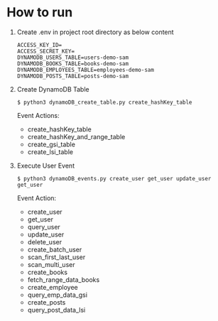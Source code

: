 # How to run

1. Create .env in project root directory as below content

    ```properties
    ACCESS_KEY_ID=
    ACCESS_SECRET_KEY=
    DYNAMODB_USERS_TABLE=users-demo-sam
    DYNAMODB_BOOKS_TABLE=books-demo-sam
    DYNAMODB_EMPLOYEES_TABLE=employees-demo-sam
    DYNAMODB_POSTS_TABLE=posts-demo-sam
    ```

2. Create DynamoDB Table

    ```properties
    $ python3 dynamoDB_create_table.py create_hashKey_table
    ```

    Event Actions:
    - create_hashKey_table
    - create_hashKey_and_range_table
    - create_gsi_table
    - create_lsi_table

3. Execute User Event 

    ```properties
    $ python3 dynamoDB_events.py create_user get_user update_user get_user
    ```
    Event Action: 
    - create_user
    - get_user
    - query_user
    - update_user
    - delete_user
    - create_batch_user
    - scan_first_last_user
    - scan_multi_user
    - create_books
    - fetch_range_data_books
    - create_employee
    - query_emp_data_gsi
    - create_posts
    - query_post_data_lsi